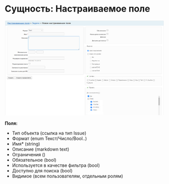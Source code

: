 # Сущность: **Настраиваемое поле**

![image](files/extrafield.png)

**Поля:**

*	Тип объекта	(ссылка на тип Issue)
*	Формат		(enum Текст/Число/Bool..)
*	Имя*		(string)
*	Описание	(markdown text)
*	Ограничения	()
*	Обязательное	(bool)
*	Используется в качестве фильтра	(bool)
*	Доступно для поиска (bool)
*	Видимое 	(всем пользователям, отдельным ролям)
